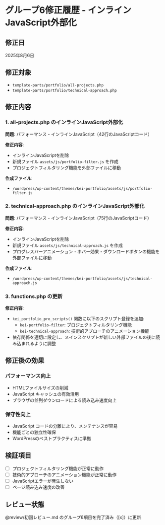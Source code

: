 # グループ6修正履歴 - インラインJavaScript外部化

## 修正日
2025年8月6日

## 修正対象
- `template-parts/portfolio/all-projects.php`
- `template-parts/portfolio/technical-approach.php`

## 修正内容

### 1. all-projects.php のインラインJavaScript外部化

**問題**: パフォーマンス - インラインJavaScript（42行のJavaScriptコード）

**修正内容**:
- インラインJavaScriptを削除
- 新規ファイル `assets/js/portfolio-filter.js` を作成
- プロジェクトフィルタリング機能を外部ファイルに移動

**作成ファイル**:
- `/wordpress/wp-content/themes/kei-portfolio/assets/js/portfolio-filter.js`

### 2. technical-approach.php のインラインJavaScript外部化

**問題**: パフォーマンス - インラインJavaScript（75行のJavaScriptコード）

**修正内容**:
- インラインJavaScriptを削除
- 新規ファイル `assets/js/technical-approach.js` を作成
- プログレスバーアニメーション・ホバー効果・ダウンロードボタンの機能を外部ファイルに移動

**作成ファイル**:
- `/wordpress/wp-content/themes/kei-portfolio/assets/js/technical-approach.js`

### 3. functions.php の更新

**修正内容**:
- `kei_portfolio_pro_scripts()` 関数に以下のスクリプト登録を追加:
  - `kei-portfolio-filter`: プロジェクトフィルタリング機能
  - `kei-technical-approach`: 技術的アプローチのアニメーション機能
- 依存関係を適切に設定し、メインスクリプトが新しい外部ファイルの後に読み込まれるように調整

## 修正後の効果

### パフォーマンス向上
- HTMLファイルサイズの削減
- JavaScript キャッシュの有効活用
- ブラウザの並列ダウンロードによる読み込み速度向上

### 保守性向上
- JavaScript コードの分離により、メンテナンスが容易
- 機能ごとの独立性確保
- WordPressのベストプラクティスに準拠

## 検証項目
- [ ] プロジェクトフィルタリング機能が正常に動作
- [ ] 技術的アプローチのアニメーション機能が正常に動作
- [ ] JavaScriptエラーが発生しない
- [ ] ページ読み込み速度の改善

## レビュー状態
@review/初回レビュー.md のグループ6項目を完了済み（[x]）に更新